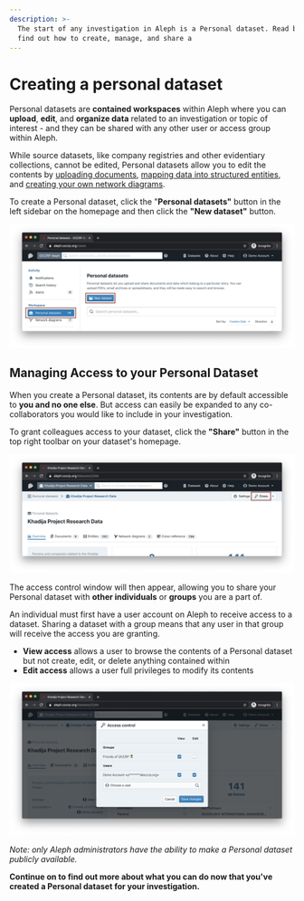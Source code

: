 ```yaml
---
description: >-
  The start of any investigation in Aleph is a Personal dataset. Read below to
  find out how to create, manage, and share a
---
```


# Creating a personal dataset

Personal datasets are **contained workspaces** within Aleph where you can **upload**, **edit**, and **organize data** related to an investigation or topic of interest - and they can be shared with any other user or access group within Aleph.

While source datasets, like company registries and other evidentiary collections, cannot be edited, Personal datasets allow you to edit the contents by [uploading documents](uploading-documents.md), [mapping data into structured entities](generating-multiple-entities-from-a-list.md), and [creating your own network diagrams](network-diagrams.md). 

To create a Personal dataset, click the "**Personal datasets"** button in the left sidebar on the homepage and then click the **"New dataset"** button. 

![Creating a new Personal dataset](../../.gitbook/assets/screen-shot-2020-07-22-at-09.39.30.png)

## Managing Access to your Personal Dataset

When you create a Personal dataset, its contents are by default accessible to **you and no one else**. But access can easily be expanded to any co-collaborators you would like to include in your investigation.

To grant colleagues access to your dataset, click the **"Share"** button in the top right toolbar on your dataset's homepage.

![](../../.gitbook/assets/screen-shot-2020-07-22-at-09.47.07.png)

The access control window will then appear, allowing you to share your Personal dataset with **other individuals** or **groups** you are a part of. 

An individual must first have a user account on Aleph to receive access to a dataset. Sharing a dataset with a group means that any user in that group will receive the access you are granting.

* **View access** allows a user to browse the contents of a Personal dataset but not create, edit, or delete anything contained within
* **Edit access** allows a user full privileges to modify its contents

![](../../.gitbook/assets/screen-shot-2020-07-22-at-09.46.40.png)

_Note: only Aleph administrators have the ability to make a Personal dataset publicly available._

**Continue on to find out more about what you can do now that you've created a Personal dataset for your investigation.**

